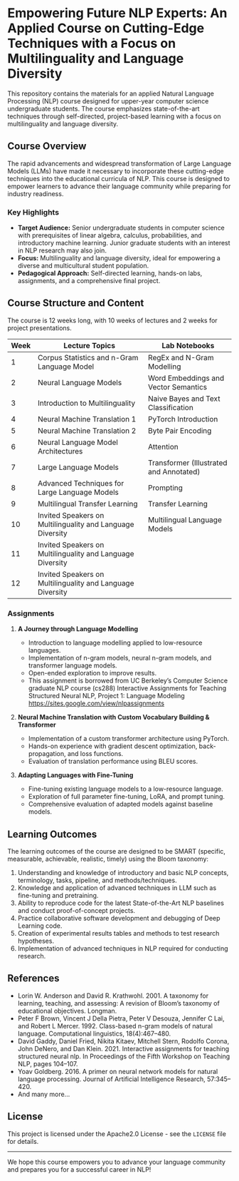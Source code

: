 # Empowering Future NLP Experts: An Applied Course on Cutting-Edge Techniques with a Focus on Multilinguality and Language Diversity

This repository contains the materials for an applied Natural Language Processing (NLP) course designed for upper-year computer science undergraduate students. The course emphasizes state-of-the-art techniques through self-directed, project-based learning with a focus on multilinguality and language diversity.

## Course Overview

The rapid advancements and widespread transformation of Large Language Models (LLMs) have made it necessary to incorporate these cutting-edge techniques into the educational curricula of NLP. This course is designed to empower learners to advance their language community while preparing for industry readiness.

### Key Highlights

- **Target Audience:** Senior undergraduate students in computer science with prerequisites of linear algebra, calculus, probabilities, and introductory machine learning. Junior graduate students with an interest in NLP research may also join.
- **Focus:** Multilinguality and language diversity, ideal for empowering a diverse and multicultural student population.
- **Pedagogical Approach:** Self-directed learning, hands-on labs, assignments, and a comprehensive final project.

## Course Structure and Content

The course is 12 weeks long, with 10 weeks of lectures and 2 weeks for project presentations.

| Week | Lecture Topics | Lab Notebooks |
| --- | --- | --- |
| 1 | Corpus Statistics and n-Gram Language Model | RegEx and N-Gram Modelling |
| 2 | Neural Language Models | Word Embeddings and Vector Semantics |
| 3 | Introduction to Multilinguality | Naive Bayes and Text Classification |
| 4 | Neural Machine Translation 1 | PyTorch Introduction |
| 5 | Neural Machine Translation 2 | Byte Pair Encoding |
| 6 | Neural Language Model Architectures | Attention |
| 7 | Large Language Models | Transformer (Illustrated and Annotated) |
| 8 | Advanced Techniques for Large Language Models | Prompting |
| 9 | Multilingual Transfer Learning | Transfer Learning |
| 10 | Invited Speakers on Multilinguality and Language Diversity | Multilingual Language Models |
| 11 | Invited Speakers on Multilinguality and Language Diversity |
| 12 | Invited Speakers on Multilinguality and Language Diversity |

### Assignments

1. **A Journey through Language Modelling**
   - Introduction to language modelling applied to low-resource languages.
   - Implementation of n-gram models, neural n-gram models, and transformer language models.
   - Open-ended exploration to improve results.
   - This assignment is borrowed from UC Berkeley’s Computer Science graduate NLP course (cs288) Interactive Assignments for Teaching Structured Neural NLP, Project
     1: Language Modeling https://sites.google.com/view/nlpassignments

2. **Neural Machine Translation with Custom Vocabulary Building & Transformer**
   - Implementation of a custom transformer architecture using PyTorch.
   - Hands-on experience with gradient descent optimization, back-propagation, and loss functions.
   - Evaluation of translation performance using BLEU scores.

3. **Adapting Languages with Fine-Tuning**
   - Fine-tuning existing language models to a low-resource language.
   - Exploration of full parameter fine-tuning, LoRA, and prompt tuning.
   - Comprehensive evaluation of adapted models against baseline models.

## Learning Outcomes

The learning outcomes of the course are designed to be SMART (specific, measurable, achievable, realistic, timely) using the Bloom taxonomy:

1. Understanding and knowledge of introductory and basic NLP concepts, terminology, tasks, pipeline, and methods/techniques.
2. Knowledge and application of advanced techniques in LLM such as fine-tuning and pretraining.
3. Ability to reproduce code for the latest State-of-the-Art NLP baselines and conduct proof-of-concept projects.
4. Practice collaborative software development and debugging of Deep Learning code.
5. Creation of experimental results tables and methods to test research hypotheses.
6. Implementation of advanced techniques in NLP required for conducting research.

## References

- Lorin W. Anderson and David R. Krathwohl. 2001. A taxonomy for learning, teaching, and assessing: A revision of Bloom’s taxonomy of educational objectives. Longman.
- Peter F Brown, Vincent J Della Pietra, Peter V Desouza, Jennifer C Lai, and Robert L Mercer. 1992. Class-based n-gram models of natural language. Computational linguistics, 18(4):467–480.
- David Gaddy, Daniel Fried, Nikita Kitaev, Mitchell Stern, Rodolfo Corona, John DeNero, and Dan Klein. 2021. Interactive assignments for teaching structured neural nlp. In Proceedings of the Fifth Workshop on Teaching NLP, pages 104–107.
- Yoav Goldberg. 2016. A primer on neural network models for natural language processing. Journal of Artificial Intelligence Research, 57:345–420.
- And many more...

## License

This project is licensed under the Apache2.0 License - see the `LICENSE` file for details.

---

We hope this course empowers you to advance your language community and prepares you for a successful career in NLP!
